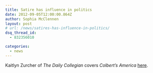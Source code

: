 ```yaml
---
title: Satire has influence in politics
date: 2012-09-05T12:00:00.864Z
author: Sophia McClennen
layout: post
# url: /news/satires-has-influence-in-politics/
dsq_thread_id:
  - 832356010

categories: 
  - news
---
```

Kaitlyn Zurcher of *The Daily Collegian* covers *Colbert’s America* [here][1].

 [1]: https://www.collegian.psu.edu/archive/2012/09/05/Satire_in_Politics.aspx